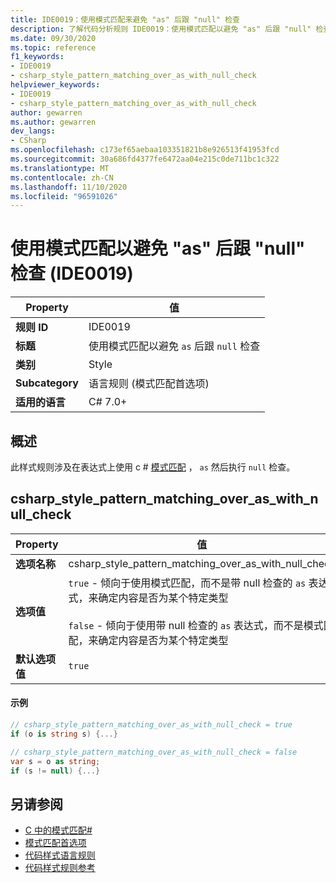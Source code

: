 ```yaml
---
title: IDE0019：使用模式匹配来避免 "as" 后跟 "null" 检查
description: 了解代码分析规则 IDE0019：使用模式匹配以避免 "as" 后跟 "null" 检查
ms.date: 09/30/2020
ms.topic: reference
f1_keywords:
- IDE0019
- csharp_style_pattern_matching_over_as_with_null_check
helpviewer_keywords:
- IDE0019
- csharp_style_pattern_matching_over_as_with_null_check
author: gewarren
ms.author: gewarren
dev_langs:
- CSharp
ms.openlocfilehash: c173ef65aebaa103351821b8e926513f41953fcd
ms.sourcegitcommit: 30a686fd4377fe6472aa04e215c0de711bc1c322
ms.translationtype: MT
ms.contentlocale: zh-CN
ms.lasthandoff: 11/10/2020
ms.locfileid: "96591026"
---
```

# <a name="use-pattern-matching-to-avoid-as-followed-by-a-null-check-ide0019"></a>使用模式匹配以避免 "as" 后跟 "null" 检查 (IDE0019) 

|Property|值|
|-|-|
| **规则 ID** | IDE0019 |
| **标题** | 使用模式匹配以避免 `as` 后跟 `null` 检查 |
| **类别** | Style |
| **Subcategory** | 语言规则 (模式匹配首选项)  |
| **适用的语言** | C# 7.0+ |

## <a name="overview"></a>概述

此样式规则涉及在表达式上使用 c # [模式匹配](../../../csharp/pattern-matching.md) ， `as` 然后执行 `null` 检查。

## <a name="csharp_style_pattern_matching_over_as_with_null_check"></a>csharp_style_pattern_matching_over_as_with_null_check

|Property|值|
|-|-|
| **选项名称** | csharp_style_pattern_matching_over_as_with_null_check
| **选项值** | `true` - 倾向于使用模式匹配，而不是带 null 检查的 `as` 表达式，来确定内容是否为某个特定类型<br /><br />`false` - 倾向于使用带 null 检查的 `as` 表达式，而不是模式匹配，来确定内容是否为某个特定类型 |
| **默认选项值** | `true` |

#### <a name="example"></a>示例

```csharp
// csharp_style_pattern_matching_over_as_with_null_check = true
if (o is string s) {...}

// csharp_style_pattern_matching_over_as_with_null_check = false
var s = o as string;
if (s != null) {...}
```

## <a name="see-also"></a>另请参阅

- [C 中的模式匹配#](../../../csharp/pattern-matching.md)
- [模式匹配首选项](pattern-matching-preferences.md)
- [代码样式语言规则](language-rules.md)
- [代码样式规则参考](index.md)
